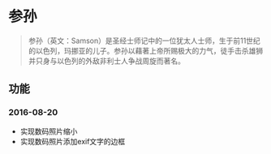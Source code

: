 # 参孙

> 参孙（英文：Samson）是圣经士师记中的一位犹太人士师，生于前11世纪的以色列，玛挪亚的儿子。参孙以藉著上帝所赐极大的力气，徒手击杀雄狮并只身与以色列的外敌非利士人争战周旋而著名。

## 功能

### 2016-08-20

* 实现数码照片缩小
* 实现数码照片添加exif文字的边框
